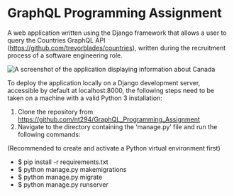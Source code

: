 # GraphQL Programming Assignment
A web application written using the Django framework that allows a user to query the Countries GraphQL API (https://github.com/trevorblades/countries), written during the recruitment process of a software engineering role.

![A screenshot of the application displaying information about Canada](https://i.imgur.com/1RiIAxH.png)

To deploy the application locally on a Django development server, accessible by default at localhost:8000, the following steps need to be taken on a machine with a valid Python 3 installation:
1. Clone the repository from https://github.com/nt294/GraphQL_Programming_Assignment
2. Navigate to the directory containing the ‘manage.py’ file and run the following commands:

(Recommended to create and activate a Python virtual environment first)
* $ pip install -r requirements.txt
* $ python manage.py makemigrations
* $ python manage.py migrate
* $ python manage.py runserver
